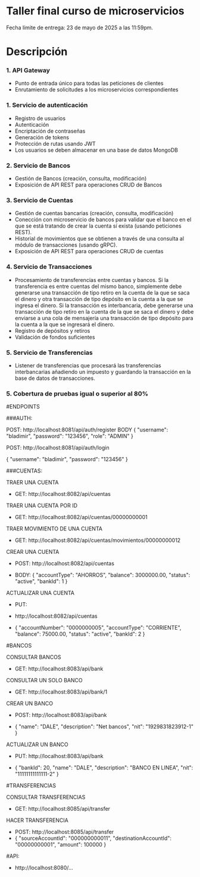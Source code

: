 # Taller final curso de microservicios

Fecha límite de entrega: 23 de mayo de 2025 a las 11:59pm.

# Descripción

### 1. API Gateway
- Punto de entrada único para todas las peticiones de clientes
- Enrutamiento de solicitudes a los microservicios correspondientes

### 1. Servicio de autenticación
- Registro de usuarios
- Autenticación
- Encriptación de contraseñas
- Generación de tokens
- Protección de rutas usando JWT
- Los usuarios se deben almacenar en una base de datos MongoDB
  
### 2. Servicio de Bancos
- Gestión de Bancos (creación, consulta, modificación)
- Exposición de API REST para operaciones CRUD de Bancos

### 3. Servicio de Cuentas
- Gestión de cuentas bancarias (creación, consulta, modificación)
- Conección con microservicio de bancos para validar que el banco en el que se está tratando de crear la cuenta sí exista (usando peticiones REST).
- Historial de movimientos que se obtienen a través de una consulta al módulo de transacciones (usando gRPC).
- Exposición de API REST para operaciones CRUD de cuentas

### 4. Servicio de Transacciones
- Procesamiento de transferencias entre cuentas y bancos. Si la transferencia es entre cuentas del mismo banco, simplemente debe generarse una transacción de tipo retiro en la cuenta de la que se saca el dinero y otra transacción de tipo depósito en la cuenta a la que se ingresa el dinero. Si la transacción es interbancaria, debe generarse una transacción de tipo retiro en la cuenta de la que se saca el dinero y debe enviarse a una cola de mensajería una transacción de tipo depósito para la cuenta a la que se ingresará el dinero.
- Registro de depósitos y retiros
- Validación de fondos suficientes

### 5. Servicio de Transferencias
- Listener de transferencias que procesará las transferencias interbancarias añadiendo un impuesto y guardando la transacción en la base de datos de transacciones.

### 5. Cobertura de pruebas igual o superior al 80%

#ENDPOINTS

###AUTH:

POST: http://localhost:8081/api/auth/register
BODY
{
"username": "bladimir",
"password": "123456",
"role": "ADMIN"
}

POST: http://localhost:8081/api/auth/login

{
"username": "bladimir",
"password": "123456"
}

###CUENTAS:

TRAER UNA CUENTA
- GET: http://localhost:8082/api/cuentas

TRAER UNA CUENTA POR ID
- GET: http://localhost:8082/api/cuentas/00000000001

TRAER MOVIMIENTO DE UNA CUENTA
- GET: http://localhost:8082/api/cuentas/movimientos/00000000012


CREAR UNA CUENTA
- POST: http://localhost:8082/api/cuentas

- BODY: {
"accountType": "AHORROS",
"balance": 3000000.00,
"status": "active",
"bankId": 1
} 


ACTUALIZAR UNA CUENTA
- PUT:

- http://localhost:8082/api/cuentas
- {
"accountNumber": "0000000005",
"accountType": "CORRIENTE",
"balance": 75000.00,
"status": "active",
"bankId": 2
}


#BANCOS

CONSULTAR BANCOS
- GET: http://localhost:8083/api/bank

CONSULTAR UN SOLO BANCO
- GET: http://localhost:8083/api/bank/1

CREAR UN BANCO
- POST: http://localhost:8083/api/bank

- {
  "name": "DALE",
  "description": "Net bancos",
  "nit": "1929831823912-1"
  }

ACTUALIZAR UN BANCO
- PUT: http://localhost:8083/api/bank

- {
  "bankId": 20,
  "name": "DALE",
  "description": "BANCO EN LINEA",
  "nit": "11111111111111-2"
  }

#TRANSFERENCIAS

CONSULTAR TRANSFERENCIAS
- GET: http://localhost:8085/api/transfer

HACER TRANSFERENCIA
- POST: http://localhost:8085/api/transfer
- {
  "sourceAccountId": "000000000011",
  "destinationAccountId": "00000000001",
  "amount": 100000
  } 


#API: 
- http://localhost:8080/...

